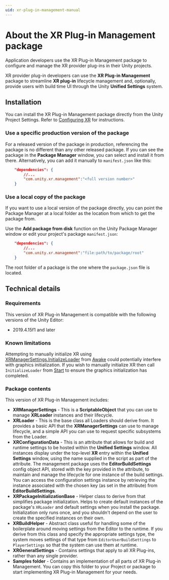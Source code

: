 ```yaml
---
uid: xr-plug-in-management-manual
---
```

# About the XR Plug-in Management package

Application developers use the XR Plug-in Management package to configure and manage the XR provider plug-ins in their Unity projects. 

XR provider plug-in developers can use the **XR Plug-in Management** package to streamline **XR plug-in** lifecycle management and, optionally, provide users with build time UI through the Unity **Unified Settings** system.

## Installation

You can install the XR Plug-in Management package directly from the Unity Project Settings. Refer to [Configuring XR](xref:configuring-project-for-xr) for instructions.


### Use a specific production version of the package

For a released version of the package in production, referencing the package is no different than any other released package. If you can see the package in the **Package Manager** window, you can select and install it from there. Alternatively, you can add it manually to `manifest.json` like this:

```json
    "dependencies": {
        //...
        "com.unity.xr.management":"<full version number>"
    }
```

### Use a local copy of the package

If you want to use a local version of the package directly, you can point the Package Manager at a local folder as the location from which to get the package from.

Use the **Add package from disk** function on the Unity Package Manager window or edit your project's package `manifest.json`:

```json
    "dependencies": {
        //...
        "com.unity.xr.management":"file:path/to/package/root"
    }
```

The root folder of a package is the one where the `package.json` file is located.

## Technical details

### Requirements

This version of XR Plug-in Management is compatible with the following versions of the Unity Editor:

* 2019.4.15f1 and later

### Known limitations

Attempting to manually initialize XR using [XRManagerSettings.InitializeLoader](https://docs.unity3d.com/Packages/com.unity.xr.management@4.0/api/UnityEngine.XR.Management.XRManagerSettings.html#UnityEngine_XR_Management_XRManagerSettings_InitializeLoader) from [Awake](https://docs.unity3d.com/ScriptReference/MonoBehaviour.Awake.html) could potentially interfere with graphics initialization. If you wish to manually initialize XR then call `InitializeLoader` from [Start](https://docs.unity3d.com/ScriptReference/MonoBehaviour.Start.html) to ensure the graphics initialization has completed.

### Package contents

This version of XR Plug-in Management includes:

* **XRManagerSettings** - This is a **ScriptableObject** that you can use to manage **XRLoader** instances and their lifecycle.
* **XRLoader** - This is the base class all Loaders should derive from. It provides a basic API that the **XRManagerSettings** can use to manage lifecycle, and a simple API you can use to request specific subsystems from the Loader.
* **XRConfigurationData** - This is an attribute that allows for build and runtime settings to be hosted within the **Unified Settings** window. All instances display under the top-level **XR** entry within the **Unified Settings** window, using the name supplied in the script as part of the attribute. The management package uses the **EditorBuildSettings** config object API, stored with the key provided in the attribute, to maintain and manage the lifecycle for one instance of the build settings. You can access the configuration settings instance by retrieving the instance associated with the chosen key (as set in the attribute) from **EditorBuildSettings**.
* **XRPackageInitializationBase** - Helper class to derive from that simplifies package initialization. Helps to create default instances of the package's `XRLoader` and default settings when you install the package. Initialization only runs once, and you shouldn't depend on the user to create the specified instances on their own.
* **XRBuildHelper** - Abstract class useful for handling some of the boilerplate around moving settings from the Editor to the runtime. If you derive from this class and specify the appropriate settings type, the system moves settings of that type from `EditorUserBuildSettings` to `PlayerSettings` so that the system can use them at runtime.
* **XRGeneralSettings** - Contains settings that apply to all XR Plug-ins, rather than any single provider.
* **Samples folder** - Contains an implementation of all parts of XR Plug-in Management. You can copy this folder to your Project or package to start implementing XR Plug-in Management for your needs.
